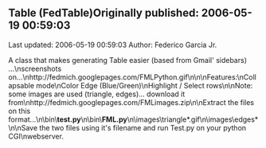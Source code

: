 ## Table (FedTable)Originally published: 2006-05-19 00:59:03 
Last updated: 2006-05-19 00:59:03 
Author: Federico Garcia Jr. 
 
A class that makes generating Table easier (based from Gmail' sidebars) ...\nscreenshots on...\nhttp://fedmich.googlepages.com/FMLPython.gif\n\n\nFeatures:\nCollapsable mode\nColor Edge (Blue/Green)\nHighlight / Select rows\n\nNote: some images are used (triangle, edges)... download it from\nhttp://fedmich.googlepages.com/FMLimages.zip\n\nExtract the files on this format...\n\\bin\\<b>test.py</b>\n\\bin\\<b>FML.py</b>\n\\images\\triangle*.gif\n\\images\\edges*\n\nSave the two files using it's filename and run Test.py on your python CGI\nwebserver.